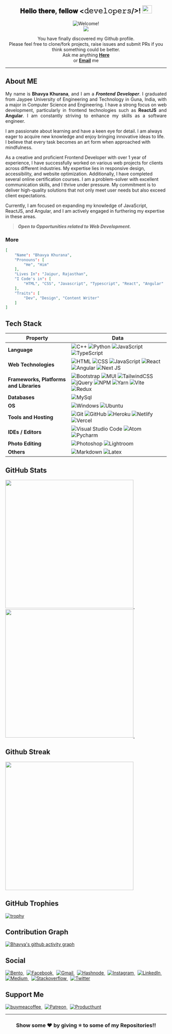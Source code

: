 <div align="center">
<h2> 𝐇𝐞𝐥𝐥𝐨 𝐭𝐡𝐞𝐫𝐞, 𝐟𝐞𝐥𝐥𝐨𝐰 <𝚍𝚎𝚟𝚎𝚕𝚘𝚙𝚎𝚛𝚜/>! <img src="https://user-images.githubusercontent.com/1303154/88677602-1635ba80-d120-11ea-84d8-d263ba5fc3c0.gif" width="30px" height='25px'></h2>
</div>

<div align="center"><img src="https://readme-typing-svg.herokuapp.com?color=%23FFD617&size=20&multiline=true&width=515&lines=Welcome+to+TheNewC0der-24's+Github+Profile" alt="Welcome!"/></div>

<div align="center">
    <a href="https://visitcount.itsvg.in">
      <img src="https://visitcount.itsvg.in/api?id=BhavyaKhurana&label=Profile%20Views&color=6&icon=0&pretty=true" />
    </a>
</div>

<p align="center"> You have finally discovered my Github profile. <br>
Please feel free to clone/fork projects, raise issues and submit PRs if you think something could be better. <br>
Ask me anything <a href="https://github.com/TheNewC0der-24/TheNewC0der-24/issues/new"><b>Here</b></a><br>
or <a href="mailto:khuranabhavya24@gmail.com" target='_blank'><b>Email</b></a> me</p>

---

## About ME
<p align='justify'>
My name is <strong>Bhavya Khurana</strong>, and I am a <strong><em>Frontend Developer</em></strong>. I graduated from Jaypee University of Engineering and Technology in Guna, India, with a major in Computer Science and Engineering. I have a strong focus on web development, particularly in frontend technologies such as <strong>ReactJS</strong> and <strong>Angular</strong>. I am constantly striving to enhance my skills as a software engineer.

I am passionate about learning and have a keen eye for detail. I am always eager to acquire new knowledge and enjoy bringing innovative ideas to life. I believe that every task becomes an art form when approached with mindfulness.

As a creative and proficient Frontend Developer with over 1 year of experience, I have successfully worked on various web projects for clients across different industries. My expertise lies in responsive design, accessibility, and website optimization. Additionally, I have completed several online certification courses. I am a problem-solver with excellent communication skills, and I thrive under pressure. My commitment is to deliver high-quality solutions that not only meet user needs but also exceed client expectations.

Currently, I am focused on expanding my knowledge of JavaScript, ReactJS, and Angular, and I am actively engaged in furthering my expertise in these areas.
</p>
    
> **_Open to Opportunities related to Web Development._**


</p>

### More
```json
[
    "Name": "Bhavya Khurana",
    "Pronouns": [
        "He", "Him"
    ],
    "Lives In": "Jaipur, Rajasthan",
    "I Code's in": [
        "HTML", "CSS", "Javascript", "Typescript", "React", "Angular"
    ],
    "Traits": [
        "Dev", "Design", "Content Writer"
    ]
]
```

## Tech Stack
Property | Data
--- | --- 
**Language** | ![C++](https://img.shields.io/badge/-C++-05122A?style=flat&logo=C%2B%2B&logoColor=00599C) ![Python](https://img.shields.io/badge/-Python-05122A?style=flat&logo=python&logoColor=ffdd54) ![JavaScript](https://img.shields.io/badge/-JavaScript-05122A?style=flat&logo=javascript&logoColor=%23F7DF1E) ![TypeScript](https://img.shields.io/badge/-TypeScript-05122A?style=flat&logo=typescript&logoColor=%3178c6)
**Web Technologies**  | ![HTML](https://img.shields.io/badge/-HTML-05122A?style=flat&logo=HTML5) ![CSS](https://img.shields.io/badge/-CSS-05122A?style=flat&logo=CSS3&logoColor=1572B6) ![JavaScript](https://img.shields.io/badge/-JavaScript-05122A?style=flat&logo=javascript) ![React](https://img.shields.io/badge/-React-05122A?style=flat&logo=react) ![Angular](https://img.shields.io/badge/-Angular-05122A?style=flat&logo=angular&logoColor=b52e31) ![Next JS](https://img.shields.io/badge/-Next-05122A?style=flat&logo=next.js)
**Frameworks, Platforms and Libraries** | ![Bootstrap](https://img.shields.io/badge/-Bootstrap-05122A?style=flat&logo=bootstrap&logoColor=563D7C) ![MUI](https://img.shields.io/badge/-MUI-05122A?style=flat&logo=mui&logoColor=%230081CB) ![TailwindCSS](https://img.shields.io/badge/-TailwindCSS-05122A?style=flat&logo=tailwind-css&logoColor=%2338B2AC) ![jQuery](https://img.shields.io/badge/-jQuery-05122A?style=flat&logo=jQuery&logoColor=0769ad)  ![NPM](https://img.shields.io/badge/-NPM-05122A?style=flat&logo=npm&logoColor=white) ![Yarn](https://img.shields.io/badge/-Yarn-05122A?style=flat&logo=yarn&logoColor=#2c8ebb) ![Vite](https://img.shields.io/badge/-Vite-05122A?style=flat&logo=vite) ![Redux](https://img.shields.io/badge/-Redux-05122A?style=flat&logo=redux&logoColor=%23593d88)       
**Databases**  | ![MySql](https://img.shields.io/badge/-MySql-05122A?style=flat&logo=MySql)
**OS**  | ![Windows](https://img.shields.io/badge/-Windows-05122A?style=flat&logo=windows&logoColor=0078D6) ![Ubuntu](https://img.shields.io/badge/-Ubuntu-05122A?style=flat&logo=ubuntu&logoColor=E95420)
**Tools and Hosting**  | ![Git](https://img.shields.io/badge/-Git-05122A?style=flat&logo=git) ![GitHub](https://img.shields.io/badge/-GitHub-05122A?style=flat&logo=github) ![Heroku](https://img.shields.io/badge/-Heroku-05122A?style=flat&logo=Heroku&logoColor=%23430098) ![Netlify](https://img.shields.io/badge/-Netlify-05122A?style=flat&logo=Netlify) ![Vercel](https://img.shields.io/badge/-Vercel-05122A?style=flat&logo=Vercel)
**IDEs / Editors** | ![Visual Studio Code](https://img.shields.io/badge/-Visual%20Studio%20Code-05122A?style=flat&logo=visual-studio-code&logoColor=007ACC) ![Atom](https://img.shields.io/badge/-Atom-05122A?style=flat&logo=Atom&logoColor=%2366595C) ![Pycharm](https://img.shields.io/badge/-Pycharm-05122A?style=flat&logo=Pycharm&logoColor=a1eb34)
**Photo Editing** | ![Photoshop](https://img.shields.io/badge/-Photoshop-05122A?style=flat&logo=adobe-photoshop) ![Lightroom](https://img.shields.io/badge/-Lightroom-05122A?style=flat&logo=adobe-Lightroom)
**Others** | ![Markdown](https://img.shields.io/badge/-Markdown-05122A?style=flat&logo=markdown) ![Latex](https://img.shields.io/badge/-Latex-05122A?style=flat&logo=Latex&logoColor=1f8f75)

<!-- > Programming

![C++](https://img.shields.io/badge/-C++-05122A?style=flat&logo=C%2B%2B&logoColor=00599C)&nbsp;
![Python](https://img.shields.io/badge/-Python-05122A?style=flat&logo=python)&nbsp;
![JavaScript](https://img.shields.io/badge/-JavaScript-05122A?style=flat&logo=javascript)&nbsp;

> Web Technologies

![HTML](https://img.shields.io/badge/-HTML-05122A?style=flat&logo=HTML5)&nbsp;
![CSS](https://img.shields.io/badge/-CSS-05122A?style=flat&logo=CSS3&logoColor=1572B6)&nbsp;
![JavaScript](https://img.shields.io/badge/-JavaScript-05122A?style=flat&logo=javascript)&nbsp;
![React](https://img.shields.io/badge/-React-05122A?style=flat&logo=react)&nbsp;
![Next JS](https://img.shields.io/badge/-Next-05122A?style=flat&logo=next.js);

> Frameworks

![Bootstrap](https://img.shields.io/badge/-Bootstrap-05122A?style=flat&logo=bootstrap&logoColor=563D7C)&nbsp;
![jQuery](https://img.shields.io/badge/-jQuery-05122A?style=flat&logo=jQuery&logoColor=0769ad)

> Tools

![Git](https://img.shields.io/badge/-Git-05122A?style=flat&logo=git)&nbsp;
![GitHub](https://img.shields.io/badge/-GitHub-05122A?style=flat&logo=github)&nbsp;
![Heroku](https://img.shields.io/badge/-Heroku-05122A?style=flat&logo=Heroku)&nbsp;
![Netlify](https://img.shields.io/badge/-Netlify-05122A?style=flat&logo=Netlify)&nbsp;

> Code Editors

![Visual Studio Code](https://img.shields.io/badge/-Visual%20Studio%20Code-05122A?style=flat&logo=visual-studio-code&logoColor=007ACC)&nbsp;
![Atom](https://img.shields.io/badge/-Atom-05122A?style=flat&logo=Atom)&nbsp;
![Pycharm](https://img.shields.io/badge/-Pycharm-05122A?style=flat&logo=Pycharm&logoColor=a1eb34)&nbsp;

> Photo Editing

![Photoshop](https://img.shields.io/badge/-Photoshop-05122A?style=flat&logo=adobe-photoshop)&nbsp;
![Lightroom](https://img.shields.io/badge/-Lightroom-05122A?style=flat&logo=adobe-Lightroom)&nbsp;

> Others

![Markdown](https://img.shields.io/badge/-Markdown-05122A?style=flat&logo=markdown)&nbsp;
![Latex](https://img.shields.io/badge/-Latex-05122A?style=flat&logo=Latex&logoColor=1f8f75) -->

## GitHub Stats
<a href="https://github.com/TheNewC0der-24/github-readme-stats" target='_blank'>
  <img width=400 src="https://github-readme-stats.vercel.app/api?username=TheNewC0der-24&show_icons=true&theme=radical&hide_border=false&count_private=true&layout=compact&include_all_commits=true" />
</a>&nbsp;
<a href="https://github.com/TheNewC0der-24/github-readme-stats" target='_blank'>
  <img width=400 src="https://github-readme-stats.vercel.app/api/top-langs/?username=TheNewC0der-24&theme=radical&layout=donut&bg_color=0D1117&hide_border=false" />
</a>&nbsp;

## Github Streak
<a href="https://github.com/TheNewC0der-24/github-readme-stats" target='_blank'>
<img src="https://github-readme-streak-stats.herokuapp.com/?user=TheNewC0der-24&theme=radical" width=400 align="center"></img>
</a>

## GitHub Trophies
[![trophy](https://github-profile-trophy.vercel.app/?username=TheNewC0der-24&column=-1&no-bg=true&no-frame=true&theme=monokai)](https://github.com/TheNewC0der-24/github-profile-trophy)

## Contribution Graph
[![Bhavya's github activity graph](https://github-readme-activity-graph.vercel.app/graph?username=TheNewC0der-24&theme=github-compact)](https://github.com/TheNewC0der-24/github-readme-activity-graph)

## Social
<a href='https://bento.me/bhavya-khurana' target="_blank">
    <img alt='Bento' src='https://img.shields.io/badge/Bento-100000?style=flat-square&logo=Bento&logoColor=FFFFFF&labelColor=768cff&color=768cff'/>
</a> &nbsp;

<a href='https://www.facebook.com/bhavya.khurana.399/' target="_blank">
    <img alt='Facebook' src='https://img.shields.io/badge/Facebook-100000?style=flat-square&logo=Facebook&logoColor=white&labelColor=3b5998&color=3b5998'/>
</a> &nbsp;

<a href='mailto:khuranabhavya24@gmail.com' target="_blank">
    <img alt='Gmail' src='https://img.shields.io/badge/Gmail-100000?style=flat-square&logo=Gmail&logoColor=white&labelColor=BB001B&color=BB001B'/>
</a> &nbsp;

<a href='https://hashnode.com/@BhavyaKhurana' target="_blank">
    <img alt='Hashnode' src='https://img.shields.io/badge/Hashnode-100000?style=flat-square&logo=Hashnode&logoColor=white&labelColor=2962FF&color=2962FF'/>
</a> &nbsp;

<a href='https://www.instagram.com/__cynophilist__._/' target="_blank">
    <img alt='Instagram' src='https://img.shields.io/badge/Instagram-100000?style=flat-square&logo=Instagram&logoColor=white&labelColor=C13584&color=C13584'/>
</a> &nbsp;

<a href='https://www.linkedin.com/in/bhavya-khurana/' target="_blank">
    <img alt='LinkedIn' src='https://img.shields.io/badge/LinkedIn-100000?style=flat-square&logo=LinkedIn&logoColor=white&labelColor=0072b1&color=0072b1'/>
</a> &nbsp;

<a href='https://medium.com/@bhavyakhurana24' target="_blank">
    <img alt='Medium' src='https://img.shields.io/badge/Medium-100000?style=flat-square&logo=Medium&logoColor=white&labelColor=000000&color=000000'/>
</a> &nbsp;

<a href='https://stackoverflow.com/users/16262496/bhavya-khurana' target="_blank">
    <img alt='Stackoverflow' src='https://img.shields.io/badge/Stackoverflow-100000?style=flat-square&logo=Stackoverflow&logoColor=white&labelColor=F48024&color=F48024'/>
</a> &nbsp;

<a href='https://twitter.com/Cynophilist_B' target="_blank">
    <img alt='Twitter' src='https://img.shields.io/badge/Twitter-100000?style=flat-square&logo=Twitter&logoColor=white&labelColor=00acee&color=00acee'/>
</a>


## Support Me
<a href='https://www.buymeacoffee.com/bhavyakhurana' target="_blank">
    <img alt='buymeacoffee' src='https://img.shields.io/badge/buy_me a coffee-100000?style=for-the-badge&logo=buymeacoffee&logoColor=000000&labelColor=ffdd00&color=ffdd00'/>
</a> &nbsp;

<a href='https://www.patreon.com/BhavyaKhurana' target="_blank">
    <img alt='Patreon' src='https://img.shields.io/badge/Patreon-100000?style=for-the-badge&logo=Patreon&logoColor=white&labelColor=FF424D&color=FF424D'/>
</a> &nbsp;

<a href='https://www.producthunt.com/@bhavya_khurana24' target="_blank">
    <img alt='Producthunt' src='https://img.shields.io/badge/Product_Hunt-100000?style=for-the-badge&logo=Producthunt&logoColor=white&labelColor=da552f&color=da552f'/>
</a>

---
<h3 align="center">Show some ❤️ by giving ⭐ to some of my Repositories!!</h3>

